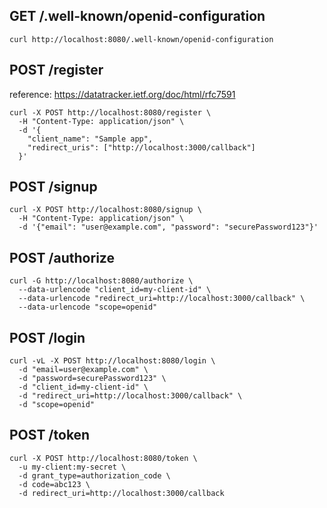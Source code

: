 ## GET /.well-known/openid-configuration

```
curl http://localhost:8080/.well-known/openid-configuration
```

## POST /register

reference: https://datatracker.ietf.org/doc/html/rfc7591

```
curl -X POST http://localhost:8080/register \
  -H "Content-Type: application/json" \
  -d '{
    "client_name": "Sample app",
    "redirect_uris": ["http://localhost:3000/callback"]
  }'
```

## POST /signup

```
curl -X POST http://localhost:8080/signup \
  -H "Content-Type: application/json" \
  -d '{"email": "user@example.com", "password": "securePassword123"}'
```

## POST /authorize

```
curl -G http://localhost:8080/authorize \
  --data-urlencode "client_id=my-client-id" \
  --data-urlencode "redirect_uri=http://localhost:3000/callback" \
  --data-urlencode "scope=openid"
```

## POST /login

```
curl -vL -X POST http://localhost:8080/login \
  -d "email=user@example.com" \
  -d "password=securePassword123" \
  -d "client_id=my-client-id" \
  -d "redirect_uri=http://localhost:3000/callback" \
  -d "scope=openid"
```


## POST /token

```
curl -X POST http://localhost:8080/token \
  -u my-client:my-secret \
  -d grant_type=authorization_code \
  -d code=abc123 \
  -d redirect_uri=http://localhost:3000/callback
```
